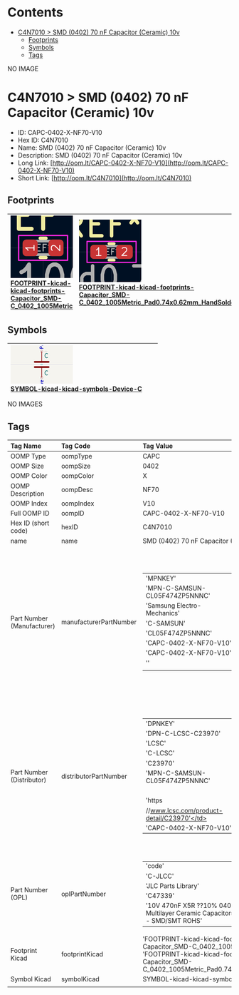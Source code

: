 



Contents
========

* [C4N7010 > SMD (0402) 70 nF Capacitor (Ceramic) 10v](#c4n7010--smd-0402-70-nf-capacitor-ceramic-10v)
	* [Footprints](#footprints)
	* [Symbols](#symbols)
	* [Tags](#tags)
  
NO IMAGE  
# C4N7010 > SMD (0402) 70 nF Capacitor (Ceramic) 10v

- ID: CAPC-0402-X-NF70-V10
- Hex ID: C4N7010
- Name: SMD (0402) 70 nF Capacitor (Ceramic) 10v
- Description: SMD (0402) 70 nF Capacitor (Ceramic) 10v
- Long Link: [http://oom.lt/CAPC-0402-X-NF70-V10](http://oom.lt/CAPC-0402-X-NF70-V10)
- Short Link: [http://oom.lt/C4N7010](http://oom.lt/C4N7010)

## Footprints
  

|[![](https://raw.githubusercontent.com/oomlout/oomlout_OOMP_eda_V2/main/FOOTPRINT/kicad/kicad-footprints/Capacitor_SMD/C_0402_1005Metric/image_140.png)<br>FOOTPRINT-kicad-kicad-footprints-Capacitor_SMD-C_0402_1005Metric](https://github.com/oomlout/oomlout_OOMP_eda_V2/tree/main/FOOTPRINT/kicad/kicad-footprints/Capacitor_SMD/C_0402_1005Metric/)|[![](https://raw.githubusercontent.com/oomlout/oomlout_OOMP_eda_V2/main/FOOTPRINT/kicad/kicad-footprints/Capacitor_SMD/C_0402_1005Metric_Pad0.74x0.62mm_HandSolder/image_140.png)<br>FOOTPRINT-kicad-kicad-footprints-Capacitor_SMD-C_0402_1005Metric_Pad0.74x0.62mm_HandSolder](https://github.com/oomlout/oomlout_OOMP_eda_V2/tree/main/FOOTPRINT/kicad/kicad-footprints/Capacitor_SMD/C_0402_1005Metric_Pad0.74x0.62mm_HandSolder/)||
| :--- | :--- | :--- |

## Symbols
  

|[![](https://raw.githubusercontent.com/oomlout/oomlout_OOMP_eda_V2/main/SYMBOL/kicad/kicad-symbols/Device/C/image_140.png)<br>SYMBOL-kicad-kicad-symbols-Device-C](https://github.com/oomlout/oomlout_OOMP_eda_V2/tree/main/SYMBOL/kicad/kicad-symbols/Device/C/)|||
| :--- | :--- | :--- |
  
NO IMAGES  
## Tags
  

|Tag Name|Tag Code|Tag Value|
| :--- | :--- | :--- |
|OOMP Type|oompType|CAPC|
|OOMP Size|oompSize|0402|
|OOMP Color|oompColor|X|
|OOMP Description|oompDesc|NF70|
|OOMP Index|oompIndex|V10|
|Full OOMP ID|oompID|CAPC-0402-X-NF70-V10|
|Hex ID (short code)|hexID|C4N7010|
|name|name|SMD (0402) 70 nF Capacitor (Ceramic) 10v|
|Part Number (Manufacturer)|manufacturerPartNumber|<table><tr><td>'MPNKEY'</td></tr><tr><td> 'MPN-C-SAMSUN-CL05F474ZP5NNNC'</td><td> 'MANUFACTURER'</td></tr><tr><td> 'Samsung Electro-Mechanics'</td><td> 'MANUCODE'</td></tr><tr><td> 'C-SAMSUN'</td><td> 'MPN'</td></tr><tr><td> 'CL05F474ZP5NNNC'</td><td> 'OOMPIDPARTIAL'</td></tr><tr><td> 'CAPC-0402-X-NF70-V10'</td><td> 'OOMPID'</td></tr><tr><td> 'CAPC-0402-X-NF70-V10'</td><td> 'LINK'</td></tr><tr><td> ''</td><td> 'tags'</td></tr><tr><td> </td></tr></table></td><td> <table><tr><td>'MPNKEY'</td></tr><tr><td> 'MPN-C-SAMSUN-CL05A474KP5NNNC'</td><td> 'MANUFACTURER'</td></tr><tr><td> 'Samsung Electro-Mechanics'</td><td> 'MANUCODE'</td></tr><tr><td> 'C-SAMSUN'</td><td> 'MPN'</td></tr><tr><td> 'CL05A474KP5NNNC'</td><td> 'OOMPIDPARTIAL'</td></tr><tr><td> 'CAPC-0402-X-NF70-V10'</td><td> 'OOMPID'</td></tr><tr><td> 'CAPC-0402-X-NF70-V10'</td><td> 'LINK'</td></tr><tr><td> ''</td><td> 'tags'</td></tr><tr><td> 'STOCK</td></tr><tr><td>100K'</td></tr></table></td><td> <table><tr><td>'MPNKEY'</td></tr><tr><td> 'MPN-C-MURATA-GRM155R61A474KE15D'</td><td> 'MANUFACTURER'</td></tr><tr><td> 'Murata Electronics'</td><td> 'MANUCODE'</td></tr><tr><td> 'C-MURATA'</td><td> 'MPN'</td></tr><tr><td> 'GRM155R61A474KE15D'</td><td> 'OOMPIDPARTIAL'</td></tr><tr><td> 'CAPC-0402-X-NF70-V10'</td><td> 'OOMPID'</td></tr><tr><td> 'CAPC-0402-X-NF70-V10'</td><td> 'LINK'</td></tr><tr><td> ''</td><td> 'tags'</td></tr><tr><td> 'STOCK</td></tr><tr><td>10K'</td></tr></table></td><td> <table><tr><td>'MPNKEY'</td></tr><tr><td> 'MPN-C-TAIYOY-LMK105BJ474KV-F'</td><td> 'MANUFACTURER'</td></tr><tr><td> 'Taiyo Yuden'</td><td> 'MANUCODE'</td></tr><tr><td> 'C-TAIYOY'</td><td> 'MPN'</td></tr><tr><td> 'LMK105BJ474KV-F'</td><td> 'OOMPIDPARTIAL'</td></tr><tr><td> 'CAPC-0402-X-NF70-V10'</td><td> 'OOMPID'</td></tr><tr><td> 'CAPC-0402-X-NF70-V10'</td><td> 'LINK'</td></tr><tr><td> ''</td><td> 'tags'</td></tr><tr><td> 'STOCK</td></tr><tr><td>10K'</td></tr></table></td><td> <table><tr><td>'MPNKEY'</td></tr><tr><td> 'MPN-C-YAGEO-CC0402KRX5R6BB474'</td><td> 'MANUFACTURER'</td></tr><tr><td> 'YAGEO'</td><td> 'MANUCODE'</td></tr><tr><td> 'C-YAGEO'</td><td> 'MPN'</td></tr><tr><td> 'CC0402KRX5R6BB474'</td><td> 'OOMPIDPARTIAL'</td></tr><tr><td> 'CAPC-0402-X-NF70-V10'</td><td> 'OOMPID'</td></tr><tr><td> 'CAPC-0402-X-NF70-V10'</td><td> 'LINK'</td></tr><tr><td> ''</td><td> 'tags'</td></tr><tr><td> 'STOCK</td></tr><tr><td>10K'</td></tr></table></td><td> <table><tr><td>'MPNKEY'</td></tr><tr><td> 'MPN-C-WALSIN-0402F474Z100CT'</td><td> 'MANUFACTURER'</td></tr><tr><td> 'Walsin Tech Corp'</td><td> 'MANUCODE'</td></tr><tr><td> 'C-WALSIN'</td><td> 'MPN'</td></tr><tr><td> '0402F474Z100CT'</td><td> 'OOMPIDPARTIAL'</td></tr><tr><td> 'CAPC-0402-X-NF70-V10'</td><td> 'OOMPID'</td></tr><tr><td> 'CAPC-0402-X-NF70-V10'</td><td> 'LINK'</td></tr><tr><td> ''</td><td> 'tags'</td></tr><tr><td> 'STOCK</td></tr><tr><td>1K'</td></tr></table></td><td> <table><tr><td>'MPNKEY'</td></tr><tr><td> 'MPN-C-MURATA-GCM155C71A474KE36D'</td><td> 'MANUFACTURER'</td></tr><tr><td> 'Murata Electronics'</td><td> 'MANUCODE'</td></tr><tr><td> 'C-MURATA'</td><td> 'MPN'</td></tr><tr><td> 'GCM155C71A474KE36D'</td><td> 'OOMPIDPARTIAL'</td></tr><tr><td> 'CAPC-0402-X-NF70-V10'</td><td> 'OOMPID'</td></tr><tr><td> 'CAPC-0402-X-NF70-V10'</td><td> 'LINK'</td></tr><tr><td> ''</td><td> 'tags'</td></tr><tr><td> 'STOCK</td></tr><tr><td>10K'</td></tr></table></td><td> <table><tr><td>'MPNKEY'</td></tr><tr><td> 'MPN-C-DARFON-C1005X5R474KDTS'</td><td> 'MANUFACTURER'</td></tr><tr><td> 'Darfon Elec'</td><td> 'MANUCODE'</td></tr><tr><td> 'C-DARFON'</td><td> 'MPN'</td></tr><tr><td> 'C1005X5R474KDTS'</td><td> 'OOMPIDPARTIAL'</td></tr><tr><td> 'CAPC-0402-X-NF70-V10'</td><td> 'OOMPID'</td></tr><tr><td> 'CAPC-0402-X-NF70-V10'</td><td> 'LINK'</td></tr><tr><td> ''</td><td> 'tags'</td></tr><tr><td> 'STOCK</td></tr><tr><td>1K'</td></tr></table></td><td> <table><tr><td>'MPNKEY'</td></tr><tr><td> 'MPN-C-DARFON-C1005Y5V474ZDTS'</td><td> 'MANUFACTURER'</td></tr><tr><td> 'Darfon Elec'</td><td> 'MANUCODE'</td></tr><tr><td> 'C-DARFON'</td><td> 'MPN'</td></tr><tr><td> 'C1005Y5V474ZDTS'</td><td> 'OOMPIDPARTIAL'</td></tr><tr><td> 'CAPC-0402-X-NF70-V10'</td><td> 'OOMPID'</td></tr><tr><td> 'CAPC-0402-X-NF70-V10'</td><td> 'LINK'</td></tr><tr><td> ''</td><td> 'tags'</td></tr><tr><td> 'STOCK</td></tr><tr><td>1K'</td></tr></table></td><td> <table><tr><td>'MPNKEY'</td></tr><tr><td> 'MPN-C-IHHECH-C0402B474K010T'</td><td> 'MANUFACTURER'</td></tr><tr><td> 'IHHEC(HOLY STONE ENTERPRISE CO.</td><td> LTD)'</td><td> 'MANUCODE'</td></tr><tr><td> 'C-IHHECH'</td><td> 'MPN'</td></tr><tr><td> 'C0402B474K010T'</td><td> 'OOMPIDPARTIAL'</td></tr><tr><td> 'CAPC-0402-X-NF70-V10'</td><td> 'OOMPID'</td></tr><tr><td> 'CAPC-0402-X-NF70-V10'</td><td> 'LINK'</td></tr><tr><td> ''</td><td> 'tags'</td></tr><tr><td> 'STOCK</td></tr><tr><td>1K'</td></tr></table></td><td> <table><tr><td>'MPNKEY'</td></tr><tr><td> 'MPN-C-WALSIN-0402X474K100CT'</td><td> 'MANUFACTURER'</td></tr><tr><td> 'Walsin Tech Corp'</td><td> 'MANUCODE'</td></tr><tr><td> 'C-WALSIN'</td><td> 'MPN'</td></tr><tr><td> '0402X474K100CT'</td><td> 'OOMPIDPARTIAL'</td></tr><tr><td> 'CAPC-0402-X-NF70-V10'</td><td> 'OOMPID'</td></tr><tr><td> 'CAPC-0402-X-NF70-V10'</td><td> 'LINK'</td></tr><tr><td> ''</td><td> 'tags'</td></tr><tr><td> </td></tr></table></td><td> <table><tr><td>'MPNKEY'</td></tr><tr><td> 'MPN-C-YAGEO-CC0402ZRY5V6BB474'</td><td> 'MANUFACTURER'</td></tr><tr><td> 'YAGEO'</td><td> 'MANUCODE'</td></tr><tr><td> 'C-YAGEO'</td><td> 'MPN'</td></tr><tr><td> 'CC0402ZRY5V6BB474'</td><td> 'OOMPIDPARTIAL'</td></tr><tr><td> 'CAPC-0402-X-NF70-V10'</td><td> 'OOMPID'</td></tr><tr><td> 'CAPC-0402-X-NF70-V10'</td><td> 'LINK'</td></tr><tr><td> ''</td><td> 'tags'</td></tr><tr><td> 'STOCK</td></tr><tr><td>1K'</td></tr></table></td><td> <table><tr><td>'MPNKEY'</td></tr><tr><td> 'MPN-C-TAIYOY-LMK105B7474KV-F'</td><td> 'MANUFACTURER'</td></tr><tr><td> 'Taiyo Yuden'</td><td> 'MANUCODE'</td></tr><tr><td> 'C-TAIYOY'</td><td> 'MPN'</td></tr><tr><td> 'LMK105B7474KV-F'</td><td> 'OOMPIDPARTIAL'</td></tr><tr><td> 'CAPC-0402-X-NF70-V10'</td><td> 'OOMPID'</td></tr><tr><td> 'CAPC-0402-X-NF70-V10'</td><td> 'LINK'</td></tr><tr><td> ''</td><td> 'tags'</td></tr><tr><td> </td></tr></table></td><td> <table><tr><td>'MPNKEY'</td></tr><tr><td> 'MPN-C-TDK-CGB2A1X6S1A474KT000E'</td><td> 'MANUFACTURER'</td></tr><tr><td> 'TDK'</td><td> 'MANUCODE'</td></tr><tr><td> 'C-TDK'</td><td> 'MPN'</td></tr><tr><td> 'CGB2A1X6S1A474KT000E'</td><td> 'OOMPIDPARTIAL'</td></tr><tr><td> 'CAPC-0402-X-NF70-V10'</td><td> 'OOMPID'</td></tr><tr><td> 'CAPC-0402-X-NF70-V10'</td><td> 'LINK'</td></tr><tr><td> ''</td><td> 'tags'</td></tr><tr><td> 'STOCK</td></tr><tr><td>1K'</td></tr></table></td><td> <table><tr><td>'MPNKEY'</td></tr><tr><td> 'MPN-C-CCTC-TCC0402X5R474K100AT'</td><td> 'MANUFACTURER'</td></tr><tr><td> 'CCTC'</td><td> 'MANUCODE'</td></tr><tr><td> 'C-CCTC'</td><td> 'MPN'</td></tr><tr><td> 'TCC0402X5R474K100AT'</td><td> 'OOMPIDPARTIAL'</td></tr><tr><td> 'CAPC-0402-X-NF70-V10'</td><td> 'OOMPID'</td></tr><tr><td> 'CAPC-0402-X-NF70-V10'</td><td> 'LINK'</td></tr><tr><td> ''</td><td> 'tags'</td></tr><tr><td> 'STOCK</td></tr><tr><td>10K'</td></tr></table></td><td> <table><tr><td>'MPNKEY'</td></tr><tr><td> 'MPN-C-TDK-CGA2B3X7S1A474KT000N'</td><td> 'MANUFACTURER'</td></tr><tr><td> 'TDK'</td><td> 'MANUCODE'</td></tr><tr><td> 'C-TDK'</td><td> 'MPN'</td></tr><tr><td> 'CGA2B3X7S1A474KT000N'</td><td> 'OOMPIDPARTIAL'</td></tr><tr><td> 'CAPC-0402-X-NF70-V10'</td><td> 'OOMPID'</td></tr><tr><td> 'CAPC-0402-X-NF70-V10'</td><td> 'LINK'</td></tr><tr><td> ''</td><td> 'tags'</td></tr><tr><td> 'STOCK</td></tr><tr><td>1K'</td></tr></table></td><td> <table><tr><td>'MPNKEY'</td></tr><tr><td> 'MPN-C-FHGUAN-0402B474K100NT'</td><td> 'MANUFACTURER'</td></tr><tr><td> 'FH (Guangdong Fenghua Advanced Tech)'</td><td> 'MANUCODE'</td></tr><tr><td> 'C-FHGUAN'</td><td> 'MPN'</td></tr><tr><td> '0402B474K100NT'</td><td> 'OOMPIDPARTIAL'</td></tr><tr><td> 'CAPC-0402-X-NF70-V10'</td><td> 'OOMPID'</td></tr><tr><td> 'CAPC-0402-X-NF70-V10'</td><td> 'LINK'</td></tr><tr><td> ''</td><td> 'tags'</td></tr><tr><td> </td></tr></table></td><td> <table><tr><td>'MPNKEY'</td></tr><tr><td> 'MPN-C-MURATA-GRM155B31A474KE14D'</td><td> 'MANUFACTURER'</td></tr><tr><td> 'Murata Electronics'</td><td> 'MANUCODE'</td></tr><tr><td> 'C-MURATA'</td><td> 'MPN'</td></tr><tr><td> 'GRM155B31A474KE14D'</td><td> 'OOMPIDPARTIAL'</td></tr><tr><td> 'CAPC-0402-X-NF70-V10'</td><td> 'OOMPID'</td></tr><tr><td> 'CAPC-0402-X-NF70-V10'</td><td> 'LINK'</td></tr><tr><td> ''</td><td> 'tags'</td></tr><tr><td> 'STOCK</td></tr><tr><td>10K'</td></tr></table></td><td> <table><tr><td>'MPNKEY'</td></tr><tr><td> 'MPN-C-KYOCER-0402ZD474KAT2A'</td><td> 'MANUFACTURER'</td></tr><tr><td> 'Kyocera AVX'</td><td> 'MANUCODE'</td></tr><tr><td> 'C-KYOCER'</td><td> 'MPN'</td></tr><tr><td> '0402ZD474KAT2A'</td><td> 'OOMPIDPARTIAL'</td></tr><tr><td> 'CAPC-0402-X-NF70-V10'</td><td> 'OOMPID'</td></tr><tr><td> 'CAPC-0402-X-NF70-V10'</td><td> 'LINK'</td></tr><tr><td> ''</td><td> 'tags'</td></tr><tr><td> </td></tr></table></td><td> <table><tr><td>'MPNKEY'</td></tr><tr><td> 'MPN-C-WALSIN-0402B474K100CT'</td><td> 'MANUFACTURER'</td></tr><tr><td> 'Walsin Tech Corp'</td><td> 'MANUCODE'</td></tr><tr><td> 'C-WALSIN'</td><td> 'MPN'</td></tr><tr><td> '0402B474K100CT'</td><td> 'OOMPIDPARTIAL'</td></tr><tr><td> 'CAPC-0402-X-NF70-V10'</td><td> 'OOMPID'</td></tr><tr><td> 'CAPC-0402-X-NF70-V10'</td><td> 'LINK'</td></tr><tr><td> ''</td><td> 'tags'</td></tr><tr><td> </td></tr></table>|
|Part Number (Distributor)|distributorPartNumber|<table><tr><td>'DPNKEY'</td></tr><tr><td> 'DPN-C-LCSC-C23970'</td><td> 'DISTRIBUTOR'</td></tr><tr><td> 'LCSC'</td><td> 'DISTRCODE'</td></tr><tr><td> 'C-LCSC'</td><td> 'DPN'</td></tr><tr><td> 'C23970'</td><td> 'MPN'</td></tr><tr><td> 'MPN-C-SAMSUN-CL05F474ZP5NNNC'</td><td> 'TAGS'</td></tr><tr><td> </td><td> 'LINK'</td></tr><tr><td> 'https</td></tr><tr><td>//www.lcsc.com/product-detail/C23970'</td><td> 'OOMPID'</td></tr><tr><td> 'CAPC-0402-X-NF70-V10'</td></tr></table></td><td> <table><tr><td>'DPNKEY'</td></tr><tr><td> 'DPN-C-LCSC-C47339'</td><td> 'DISTRIBUTOR'</td></tr><tr><td> 'LCSC'</td><td> 'DISTRCODE'</td></tr><tr><td> 'C-LCSC'</td><td> 'DPN'</td></tr><tr><td> 'C47339'</td><td> 'MPN'</td></tr><tr><td> 'MPN-C-SAMSUN-CL05A474KP5NNNC'</td><td> 'TAGS'</td></tr><tr><td> 'STOCK</td></tr><tr><td>100K'</td><td> 'LINK'</td></tr><tr><td> 'https</td></tr><tr><td>//www.lcsc.com/product-detail/C47339'</td><td> 'OOMPID'</td></tr><tr><td> 'CAPC-0402-X-NF70-V10'</td></tr></table></td><td> <table><tr><td>'DPNKEY'</td></tr><tr><td> 'DPN-C-LCSC-C77003'</td><td> 'DISTRIBUTOR'</td></tr><tr><td> 'LCSC'</td><td> 'DISTRCODE'</td></tr><tr><td> 'C-LCSC'</td><td> 'DPN'</td></tr><tr><td> 'C77003'</td><td> 'MPN'</td></tr><tr><td> 'MPN-C-MURATA-GRM155R61A474KE15D'</td><td> 'TAGS'</td></tr><tr><td> 'STOCK</td></tr><tr><td>10K'</td><td> 'LINK'</td></tr><tr><td> 'https</td></tr><tr><td>//www.lcsc.com/product-detail/C77003'</td><td> 'OOMPID'</td></tr><tr><td> 'CAPC-0402-X-NF70-V10'</td></tr></table></td><td> <table><tr><td>'DPNKEY'</td></tr><tr><td> 'DPN-C-LCSC-C89142'</td><td> 'DISTRIBUTOR'</td></tr><tr><td> 'LCSC'</td><td> 'DISTRCODE'</td></tr><tr><td> 'C-LCSC'</td><td> 'DPN'</td></tr><tr><td> 'C89142'</td><td> 'MPN'</td></tr><tr><td> 'MPN-C-TAIYOY-LMK105BJ474KV-F'</td><td> 'TAGS'</td></tr><tr><td> 'STOCK</td></tr><tr><td>10K'</td><td> 'LINK'</td></tr><tr><td> 'https</td></tr><tr><td>//www.lcsc.com/product-detail/C89142'</td><td> 'OOMPID'</td></tr><tr><td> 'CAPC-0402-X-NF70-V10'</td></tr></table></td><td> <table><tr><td>'DPNKEY'</td></tr><tr><td> 'DPN-C-LCSC-C106255'</td><td> 'DISTRIBUTOR'</td></tr><tr><td> 'LCSC'</td><td> 'DISTRCODE'</td></tr><tr><td> 'C-LCSC'</td><td> 'DPN'</td></tr><tr><td> 'C106255'</td><td> 'MPN'</td></tr><tr><td> 'MPN-C-YAGEO-CC0402KRX5R6BB474'</td><td> 'TAGS'</td></tr><tr><td> 'STOCK</td></tr><tr><td>10K'</td><td> 'LINK'</td></tr><tr><td> 'https</td></tr><tr><td>//www.lcsc.com/product-detail/C106255'</td><td> 'OOMPID'</td></tr><tr><td> 'CAPC-0402-X-NF70-V10'</td></tr></table></td><td> <table><tr><td>'DPNKEY'</td></tr><tr><td> 'DPN-C-LCSC-C123457'</td><td> 'DISTRIBUTOR'</td></tr><tr><td> 'LCSC'</td><td> 'DISTRCODE'</td></tr><tr><td> 'C-LCSC'</td><td> 'DPN'</td></tr><tr><td> 'C123457'</td><td> 'MPN'</td></tr><tr><td> 'MPN-C-WALSIN-0402F474Z100CT'</td><td> 'TAGS'</td></tr><tr><td> 'STOCK</td></tr><tr><td>1K'</td><td> 'LINK'</td></tr><tr><td> 'https</td></tr><tr><td>//www.lcsc.com/product-detail/C123457'</td><td> 'OOMPID'</td></tr><tr><td> 'CAPC-0402-X-NF70-V10'</td></tr></table></td><td> <table><tr><td>'DPNKEY'</td></tr><tr><td> 'DPN-C-LCSC-C126522'</td><td> 'DISTRIBUTOR'</td></tr><tr><td> 'LCSC'</td><td> 'DISTRCODE'</td></tr><tr><td> 'C-LCSC'</td><td> 'DPN'</td></tr><tr><td> 'C126522'</td><td> 'MPN'</td></tr><tr><td> 'MPN-C-MURATA-GCM155C71A474KE36D'</td><td> 'TAGS'</td></tr><tr><td> 'STOCK</td></tr><tr><td>10K'</td><td> 'LINK'</td></tr><tr><td> 'https</td></tr><tr><td>//www.lcsc.com/product-detail/C126522'</td><td> 'OOMPID'</td></tr><tr><td> 'CAPC-0402-X-NF70-V10'</td></tr></table></td><td> <table><tr><td>'DPNKEY'</td></tr><tr><td> 'DPN-C-LCSC-C147712'</td><td> 'DISTRIBUTOR'</td></tr><tr><td> 'LCSC'</td><td> 'DISTRCODE'</td></tr><tr><td> 'C-LCSC'</td><td> 'DPN'</td></tr><tr><td> 'C147712'</td><td> 'MPN'</td></tr><tr><td> 'MPN-C-DARFON-C1005X5R474KDTS'</td><td> 'TAGS'</td></tr><tr><td> 'STOCK</td></tr><tr><td>1K'</td><td> 'LINK'</td></tr><tr><td> 'https</td></tr><tr><td>//www.lcsc.com/product-detail/C147712'</td><td> 'OOMPID'</td></tr><tr><td> 'CAPC-0402-X-NF70-V10'</td></tr></table></td><td> <table><tr><td>'DPNKEY'</td></tr><tr><td> 'DPN-C-LCSC-C147759'</td><td> 'DISTRIBUTOR'</td></tr><tr><td> 'LCSC'</td><td> 'DISTRCODE'</td></tr><tr><td> 'C-LCSC'</td><td> 'DPN'</td></tr><tr><td> 'C147759'</td><td> 'MPN'</td></tr><tr><td> 'MPN-C-DARFON-C1005Y5V474ZDTS'</td><td> 'TAGS'</td></tr><tr><td> 'STOCK</td></tr><tr><td>1K'</td><td> 'LINK'</td></tr><tr><td> 'https</td></tr><tr><td>//www.lcsc.com/product-detail/C147759'</td><td> 'OOMPID'</td></tr><tr><td> 'CAPC-0402-X-NF70-V10'</td></tr></table></td><td> <table><tr><td>'DPNKEY'</td></tr><tr><td> 'DPN-C-LCSC-C188346'</td><td> 'DISTRIBUTOR'</td></tr><tr><td> 'LCSC'</td><td> 'DISTRCODE'</td></tr><tr><td> 'C-LCSC'</td><td> 'DPN'</td></tr><tr><td> 'C188346'</td><td> 'MPN'</td></tr><tr><td> 'MPN-C-IHHECH-C0402B474K010T'</td><td> 'TAGS'</td></tr><tr><td> 'STOCK</td></tr><tr><td>1K'</td><td> 'LINK'</td></tr><tr><td> 'https</td></tr><tr><td>//www.lcsc.com/product-detail/C188346'</td><td> 'OOMPID'</td></tr><tr><td> 'CAPC-0402-X-NF70-V10'</td></tr></table></td><td> <table><tr><td>'DPNKEY'</td></tr><tr><td> 'DPN-C-LCSC-C295946'</td><td> 'DISTRIBUTOR'</td></tr><tr><td> 'LCSC'</td><td> 'DISTRCODE'</td></tr><tr><td> 'C-LCSC'</td><td> 'DPN'</td></tr><tr><td> 'C295946'</td><td> 'MPN'</td></tr><tr><td> 'MPN-C-WALSIN-0402X474K100CT'</td><td> 'TAGS'</td></tr><tr><td> </td><td> 'LINK'</td></tr><tr><td> 'https</td></tr><tr><td>//www.lcsc.com/product-detail/C295946'</td><td> 'OOMPID'</td></tr><tr><td> 'CAPC-0402-X-NF70-V10'</td></tr></table></td><td> <table><tr><td>'DPNKEY'</td></tr><tr><td> 'DPN-C-LCSC-C327098'</td><td> 'DISTRIBUTOR'</td></tr><tr><td> 'LCSC'</td><td> 'DISTRCODE'</td></tr><tr><td> 'C-LCSC'</td><td> 'DPN'</td></tr><tr><td> 'C327098'</td><td> 'MPN'</td></tr><tr><td> 'MPN-C-YAGEO-CC0402ZRY5V6BB474'</td><td> 'TAGS'</td></tr><tr><td> 'STOCK</td></tr><tr><td>1K'</td><td> 'LINK'</td></tr><tr><td> 'https</td></tr><tr><td>//www.lcsc.com/product-detail/C327098'</td><td> 'OOMPID'</td></tr><tr><td> 'CAPC-0402-X-NF70-V10'</td></tr></table></td><td> <table><tr><td>'DPNKEY'</td></tr><tr><td> 'DPN-C-LCSC-C337447'</td><td> 'DISTRIBUTOR'</td></tr><tr><td> 'LCSC'</td><td> 'DISTRCODE'</td></tr><tr><td> 'C-LCSC'</td><td> 'DPN'</td></tr><tr><td> 'C337447'</td><td> 'MPN'</td></tr><tr><td> 'MPN-C-TAIYOY-LMK105B7474KV-F'</td><td> 'TAGS'</td></tr><tr><td> </td><td> 'LINK'</td></tr><tr><td> 'https</td></tr><tr><td>//www.lcsc.com/product-detail/C337447'</td><td> 'OOMPID'</td></tr><tr><td> 'CAPC-0402-X-NF70-V10'</td></tr></table></td><td> <table><tr><td>'DPNKEY'</td></tr><tr><td> 'DPN-C-LCSC-C338073'</td><td> 'DISTRIBUTOR'</td></tr><tr><td> 'LCSC'</td><td> 'DISTRCODE'</td></tr><tr><td> 'C-LCSC'</td><td> 'DPN'</td></tr><tr><td> 'C338073'</td><td> 'MPN'</td></tr><tr><td> 'MPN-C-TDK-CGB2A1X6S1A474KT000E'</td><td> 'TAGS'</td></tr><tr><td> 'STOCK</td></tr><tr><td>1K'</td><td> 'LINK'</td></tr><tr><td> 'https</td></tr><tr><td>//www.lcsc.com/product-detail/C338073'</td><td> 'OOMPID'</td></tr><tr><td> 'CAPC-0402-X-NF70-V10'</td></tr></table></td><td> <table><tr><td>'DPNKEY'</td></tr><tr><td> 'DPN-C-LCSC-C380299'</td><td> 'DISTRIBUTOR'</td></tr><tr><td> 'LCSC'</td><td> 'DISTRCODE'</td></tr><tr><td> 'C-LCSC'</td><td> 'DPN'</td></tr><tr><td> 'C380299'</td><td> 'MPN'</td></tr><tr><td> 'MPN-C-CCTC-TCC0402X5R474K100AT'</td><td> 'TAGS'</td></tr><tr><td> 'STOCK</td></tr><tr><td>10K'</td><td> 'LINK'</td></tr><tr><td> 'https</td></tr><tr><td>//www.lcsc.com/product-detail/C380299'</td><td> 'OOMPID'</td></tr><tr><td> 'CAPC-0402-X-NF70-V10'</td></tr></table></td><td> <table><tr><td>'DPNKEY'</td></tr><tr><td> 'DPN-C-LCSC-C445733'</td><td> 'DISTRIBUTOR'</td></tr><tr><td> 'LCSC'</td><td> 'DISTRCODE'</td></tr><tr><td> 'C-LCSC'</td><td> 'DPN'</td></tr><tr><td> 'C445733'</td><td> 'MPN'</td></tr><tr><td> 'MPN-C-TDK-CGA2B3X7S1A474KT000N'</td><td> 'TAGS'</td></tr><tr><td> 'STOCK</td></tr><tr><td>1K'</td><td> 'LINK'</td></tr><tr><td> 'https</td></tr><tr><td>//www.lcsc.com/product-detail/C445733'</td><td> 'OOMPID'</td></tr><tr><td> 'CAPC-0402-X-NF70-V10'</td></tr></table></td><td> <table><tr><td>'DPNKEY'</td></tr><tr><td> 'DPN-C-LCSC-C501822'</td><td> 'DISTRIBUTOR'</td></tr><tr><td> 'LCSC'</td><td> 'DISTRCODE'</td></tr><tr><td> 'C-LCSC'</td><td> 'DPN'</td></tr><tr><td> 'C501822'</td><td> 'MPN'</td></tr><tr><td> 'MPN-C-FHGUAN-0402B474K100NT'</td><td> 'TAGS'</td></tr><tr><td> </td><td> 'LINK'</td></tr><tr><td> 'https</td></tr><tr><td>//www.lcsc.com/product-detail/C501822'</td><td> 'OOMPID'</td></tr><tr><td> 'CAPC-0402-X-NF70-V10'</td></tr></table></td><td> <table><tr><td>'DPNKEY'</td></tr><tr><td> 'DPN-C-LCSC-C527993'</td><td> 'DISTRIBUTOR'</td></tr><tr><td> 'LCSC'</td><td> 'DISTRCODE'</td></tr><tr><td> 'C-LCSC'</td><td> 'DPN'</td></tr><tr><td> 'C527993'</td><td> 'MPN'</td></tr><tr><td> 'MPN-C-MURATA-GRM155B31A474KE14D'</td><td> 'TAGS'</td></tr><tr><td> 'STOCK</td></tr><tr><td>10K'</td><td> 'LINK'</td></tr><tr><td> 'https</td></tr><tr><td>//www.lcsc.com/product-detail/C527993'</td><td> 'OOMPID'</td></tr><tr><td> 'CAPC-0402-X-NF70-V10'</td></tr></table></td><td> <table><tr><td>'DPNKEY'</td></tr><tr><td> 'DPN-C-LCSC-C597063'</td><td> 'DISTRIBUTOR'</td></tr><tr><td> 'LCSC'</td><td> 'DISTRCODE'</td></tr><tr><td> 'C-LCSC'</td><td> 'DPN'</td></tr><tr><td> 'C597063'</td><td> 'MPN'</td></tr><tr><td> 'MPN-C-KYOCER-0402ZD474KAT2A'</td><td> 'TAGS'</td></tr><tr><td> </td><td> 'LINK'</td></tr><tr><td> 'https</td></tr><tr><td>//www.lcsc.com/product-detail/C597063'</td><td> 'OOMPID'</td></tr><tr><td> 'CAPC-0402-X-NF70-V10'</td></tr></table></td><td> <table><tr><td>'DPNKEY'</td></tr><tr><td> 'DPN-C-LCSC-C2443202'</td><td> 'DISTRIBUTOR'</td></tr><tr><td> 'LCSC'</td><td> 'DISTRCODE'</td></tr><tr><td> 'C-LCSC'</td><td> 'DPN'</td></tr><tr><td> 'C2443202'</td><td> 'MPN'</td></tr><tr><td> 'MPN-C-WALSIN-0402B474K100CT'</td><td> 'TAGS'</td></tr><tr><td> </td><td> 'LINK'</td></tr><tr><td> 'https</td></tr><tr><td>//www.lcsc.com/product-detail/C2443202'</td><td> 'OOMPID'</td></tr><tr><td> 'CAPC-0402-X-NF70-V10'</td></tr></table>|
|Part Number (OPL)|oplPartNumber|<table><tr><td>'code'</td></tr><tr><td> 'C-JLCC'</td><td> 'name'</td></tr><tr><td> 'JLC Parts Library'</td><td> 'partID'</td></tr><tr><td> 'C47339'</td><td> 'partName'</td></tr><tr><td> '10V 470nF X5R ??10% 0402  Multilayer Ceramic Capacitors MLCC - SMD/SMT ROHS'</td></tr></table>|
|Footprint Kicad|footprintKicad|'FOOTPRINT-kicad-kicad-footprints-Capacitor_SMD-C_0402_1005Metric', 'FOOTPRINT-kicad-kicad-footprints-Capacitor_SMD-C_0402_1005Metric_Pad0.74x0.62mm_HandSolder'|
|Symbol Kicad|symbolKicad|SYMBOL-kicad-kicad-symbols-Device-C|
||||
